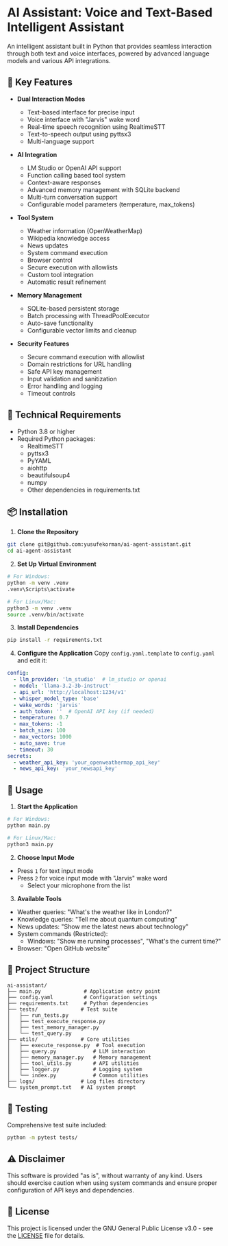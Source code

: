 # AI Assistant: Voice and Text-Based Intelligent Assistant

An intelligent assistant built in Python that provides seamless interaction through both text and voice interfaces, powered by advanced language models and various API integrations.

## 🌟 Key Features

- **Dual Interaction Modes**
  - Text-based interface for precise input
  - Voice interface with "Jarvis" wake word
  - Real-time speech recognition using RealtimeSTT
  - Text-to-speech output using pyttsx3
  - Multi-language support

- **AI Integration**
  - LM Studio or OpenAI API support
  - Function calling based tool system
  - Context-aware responses
  - Advanced memory management with SQLite backend
  - Multi-turn conversation support
  - Configurable model parameters (temperature, max_tokens)

- **Tool System**
  - Weather information (OpenWeatherMap)
  - Wikipedia knowledge access
  - News updates
  - System command execution
  - Browser control
  - Secure execution with allowlists
  - Custom tool integration
  - Automatic result refinement

- **Memory Management**
  - SQLite-based persistent storage
  - Batch processing with ThreadPoolExecutor
  - Auto-save functionality
  - Configurable vector limits and cleanup

- **Security Features**
  - Secure command execution with allowlist
  - Domain restrictions for URL handling
  - Safe API key management
  - Input validation and sanitization
  - Error handling and logging
  - Timeout controls

## 🔧 Technical Requirements

- Python 3.8 or higher
- Required Python packages:
  - RealtimeSTT
  - pyttsx3
  - PyYAML
  - aiohttp
  - beautifulsoup4
  - numpy
  - Other dependencies in requirements.txt

## 📦 Installation

1. **Clone the Repository**
```bash
git clone git@github.com:yusufekorman/ai-agent-assistant.git
cd ai-agent-assistant
```

2. **Set Up Virtual Environment**
```bash
# For Windows:
python -m venv .venv
.venv\Scripts\activate

# For Linux/Mac:
python3 -m venv .venv
source .venv/bin/activate
```

3. **Install Dependencies**
```bash
pip install -r requirements.txt
```

4. **Configure the Application**
Copy `config.yaml.template` to `config.yaml` and edit it:
```yaml
config:
  - llm_provider: 'lm_studio'  # lm_studio or openai
  - model: 'llama-3.2-3b-instruct'
  - api_url: 'http://localhost:1234/v1'
  - whisper_model_type: 'base'
  - wake_words: 'jarvis'
  - auth_token: ''  # OpenAI API key (if needed)
  - temperature: 0.7
  - max_tokens: -1
  - batch_size: 100
  - max_vectors: 1000
  - auto_save: true
  - timeout: 30
secrets:
  - weather_api_key: 'your_openweathermap_api_key'
  - news_api_key: 'your_newsapi_key'
```

## 🚀 Usage

1. **Start the Application**
```bash
# For Windows:
python main.py

# For Linux/Mac:
python3 main.py
```

2. **Choose Input Mode**
- Press `1` for text input mode
- Press `2` for voice input mode with "Jarvis" wake word
  - Select your microphone from the list

3. **Available Tools**
- Weather queries: "What's the weather like in London?"
- Knowledge queries: "Tell me about quantum computing"
- News updates: "Show me the latest news about technology"
- System commands (Restricted):
  - Windows: "Show me running processes", "What's the current time?"
- Browser: "Open GitHub website"

## 📁 Project Structure

```
ai-assistant/
├── main.py              # Application entry point
├── config.yaml          # Configuration settings
├── requirements.txt     # Python dependencies
├── tests/              # Test suite
│   ├── run_tests.py
│   ├── test_execute_response.py
│   ├── test_memory_manager.py
│   └── test_query.py
├── utils/              # Core utilities
│   ├── execute_response.py  # Tool execution
│   ├── query.py            # LLM interaction
│   ├── memory_manager.py   # Memory management
│   ├── tool_utils.py       # API utilities
│   ├── logger.py           # Logging system
│   └── index.py            # Common utilities
├── logs/               # Log files directory
└── system_prompt.txt   # AI system prompt
```

## 🧪 Testing

Comprehensive test suite included:
```bash
python -m pytest tests/
```

## ⚠️ Disclaimer

This software is provided "as is", without warranty of any kind. Users should exercise caution when using system commands and ensure proper configuration of API keys and dependencies.

## 📄 License

This project is licensed under the GNU General Public License v3.0 - see the [LICENSE](LICENSE) file for details.
